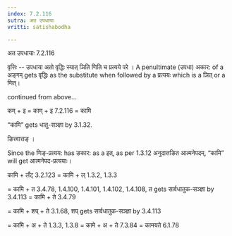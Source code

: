 ```yaml
---
index: 7.2.116
sutra: अत उपधायाः
vritti: satishabodha

---
```

 अत उपधायाः 7.2.116 


वृत्तिः -- उपधाया अतो वृद्धिः स्यात् ञिति णिति च प्रत्यये परे । A penultimate (उपधा) अकार: of a अङ्गम् gets वृद्धिः as the substitute when followed by a प्रत्ययः which is a ञित् or a णित्। 


continued from above… 

कम् + इ = काम् + इ 7.2.116 = कामि 


“कामि” gets धातु-सञ्ज्ञा by 3.1.32. 

ङित्त्वात्तङ् । 

Since the णिङ्-प्रत्यय: has ङकार: as a इत्, as per 1.3.12 अनुदात्तङित आत्मनेपदम्, “कामि” will get आत्मनेपद-प्रत्ययाः। 


कामि + लँट् 3.2.123 = कामि + ल् 1.3.2, 1.3.3 

= कामि + त 3.4.78, 1.4.100, 1.4.101, 1.4.102, 1.4.108, त gets सार्वधातुक-सञ्ज्ञा by 3.4.113 = कामि + ते 3.4.79 

= कामि + शप् + ते 3.1.68, शप् gets सार्वधातुक-सञ्ज्ञा by 3.4.113 

= कामि + अ + ते 1.3.3, 1.3.8 = कामे + अ + ते 7.3.84 = कामयते 6.1.78 